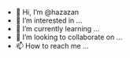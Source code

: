- 👋 Hi, I’m @hazazan
- 👀 I’m interested in ...
- 🌱 I’m currently learning ...
- 💞️ I’m looking to collaborate on ...
- 📫 How to reach me ...

<!---
hazazan/hazazan is a ✨ special ✨ repository because its `README.md` (this file) appears on your GitHub profile.
You can click the Preview link to take a look at your changes.
--->
